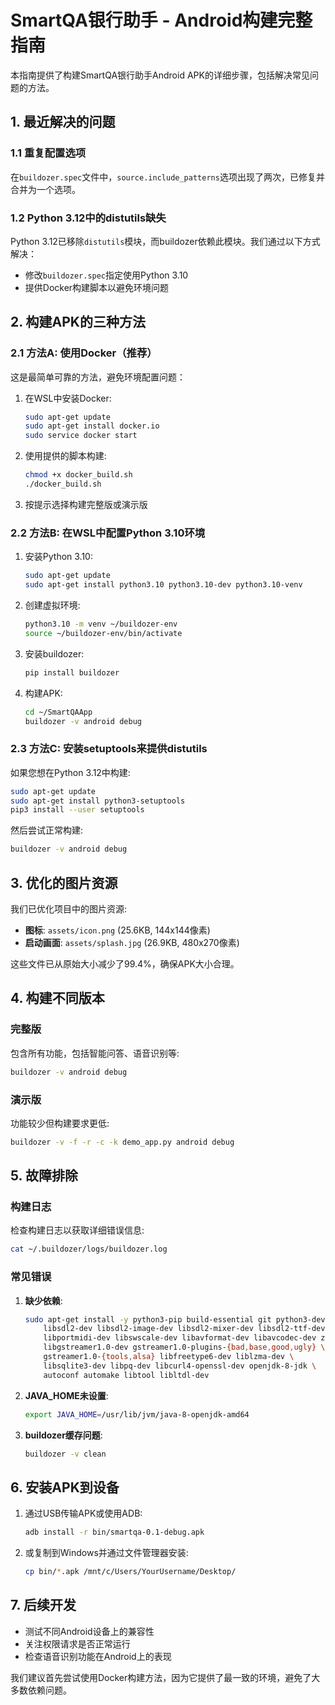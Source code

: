 # SmartQA银行助手 - Android构建完整指南

本指南提供了构建SmartQA银行助手Android APK的详细步骤，包括解决常见问题的方法。

## 1. 最近解决的问题

### 1.1 重复配置选项

在`buildozer.spec`文件中，`source.include_patterns`选项出现了两次，已修复并合并为一个选项。

### 1.2 Python 3.12中的distutils缺失

Python 3.12已移除`distutils`模块，而buildozer依赖此模块。我们通过以下方式解决：

- 修改`buildozer.spec`指定使用Python 3.10
- 提供Docker构建脚本以避免环境问题

## 2. 构建APK的三种方法

### 2.1 方法A: 使用Docker（推荐）

这是最简单可靠的方法，避免环境配置问题：

1. 在WSL中安装Docker:
   ```bash
   sudo apt-get update
   sudo apt-get install docker.io
   sudo service docker start
   ```

2. 使用提供的脚本构建:
   ```bash
   chmod +x docker_build.sh
   ./docker_build.sh
   ```
   
3. 按提示选择构建完整版或演示版

### 2.2 方法B: 在WSL中配置Python 3.10环境

1. 安装Python 3.10:
   ```bash
   sudo apt-get update
   sudo apt-get install python3.10 python3.10-dev python3.10-venv
   ```

2. 创建虚拟环境:
   ```bash
   python3.10 -m venv ~/buildozer-env
   source ~/buildozer-env/bin/activate
   ```

3. 安装buildozer:
   ```bash
   pip install buildozer
   ```

4. 构建APK:
   ```bash
   cd ~/SmartQAApp
   buildozer -v android debug
   ```

### 2.3 方法C: 安装setuptools来提供distutils

如果您想在Python 3.12中构建:

```bash
sudo apt-get update
sudo apt-get install python3-setuptools
pip3 install --user setuptools
```

然后尝试正常构建:

```bash
buildozer -v android debug
```

## 3. 优化的图片资源

我们已优化项目中的图片资源:

- **图标**: `assets/icon.png` (25.6KB, 144x144像素)
- **启动画面**: `assets/splash.jpg` (26.9KB, 480x270像素)

这些文件已从原始大小减少了99.4%，确保APK大小合理。

## 4. 构建不同版本

### 完整版

包含所有功能，包括智能问答、语音识别等:

```bash
buildozer -v android debug
```

### 演示版

功能较少但构建要求更低:

```bash
buildozer -v -f -r -c -k demo_app.py android debug
```

## 5. 故障排除

### 构建日志

检查构建日志以获取详细错误信息:

```bash
cat ~/.buildozer/logs/buildozer.log
```

### 常见错误

1. **缺少依赖**:
   ```bash
   sudo apt-get install -y python3-pip build-essential git python3-dev \
       libsdl2-dev libsdl2-image-dev libsdl2-mixer-dev libsdl2-ttf-dev \
       libportmidi-dev libswscale-dev libavformat-dev libavcodec-dev zlib1g-dev \
       libgstreamer1.0-dev gstreamer1.0-plugins-{bad,base,good,ugly} \
       gstreamer1.0-{tools,alsa} libfreetype6-dev liblzma-dev \
       libsqlite3-dev libpq-dev libcurl4-openssl-dev openjdk-8-jdk \
       autoconf automake libtool libltdl-dev
   ```

2. **JAVA_HOME未设置**:
   ```bash
   export JAVA_HOME=/usr/lib/jvm/java-8-openjdk-amd64
   ```

3. **buildozer缓存问题**:
   ```bash
   buildozer -v clean
   ```

## 6. 安装APK到设备

1. 通过USB传输APK或使用ADB:
   ```bash
   adb install -r bin/smartqa-0.1-debug.apk
   ```

2. 或复制到Windows并通过文件管理器安装:
   ```bash
   cp bin/*.apk /mnt/c/Users/YourUsername/Desktop/
   ```

## 7. 后续开发

- 测试不同Android设备上的兼容性
- 关注权限请求是否正常运行
- 检查语音识别功能在Android上的表现

我们建议首先尝试使用Docker构建方法，因为它提供了最一致的环境，避免了大多数依赖问题。 
